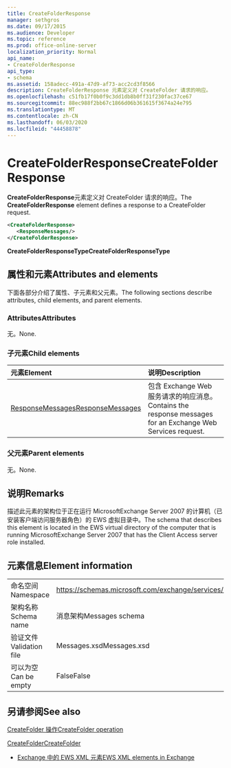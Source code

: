 ```yaml
---
title: CreateFolderResponse
manager: sethgros
ms.date: 09/17/2015
ms.audience: Developer
ms.topic: reference
ms.prod: office-online-server
localization_priority: Normal
api_name:
- CreateFolderResponse
api_type:
- schema
ms.assetid: 158adecc-491a-47d9-af73-acc2cd3f8566
description: CreateFolderResponse 元素定义对 CreateFolder 请求的响应。
ms.openlocfilehash: c51fb17f0b0f9c3dd1db8b0ff31f230fac37ce67
ms.sourcegitcommit: 88ec988f2bb67c1866d06b361615f3674a24e795
ms.translationtype: MT
ms.contentlocale: zh-CN
ms.lasthandoff: 06/03/2020
ms.locfileid: "44458878"
---
```

# <a name="createfolderresponse"></a><span data-ttu-id="f3eba-103">CreateFolderResponse</span><span class="sxs-lookup"><span data-stu-id="f3eba-103">CreateFolderResponse</span></span>

<span data-ttu-id="f3eba-104">**CreateFolderResponse**元素定义对 CreateFolder 请求的响应。</span><span class="sxs-lookup"><span data-stu-id="f3eba-104">The **CreateFolderResponse** element defines a response to a CreateFolder request.</span></span> 
  
```xml
<CreateFolderResponse>
   <ResponseMessages/>
</CreateFolderResponse>
```

 <span data-ttu-id="f3eba-105">**CreateFolderResponseType**</span><span class="sxs-lookup"><span data-stu-id="f3eba-105">**CreateFolderResponseType**</span></span>
## <a name="attributes-and-elements"></a><span data-ttu-id="f3eba-106">属性和元素</span><span class="sxs-lookup"><span data-stu-id="f3eba-106">Attributes and elements</span></span>

<span data-ttu-id="f3eba-107">下面各部分介绍了属性、子元素和父元素。</span><span class="sxs-lookup"><span data-stu-id="f3eba-107">The following sections describe attributes, child elements, and parent elements.</span></span>
  
### <a name="attributes"></a><span data-ttu-id="f3eba-108">Attributes</span><span class="sxs-lookup"><span data-stu-id="f3eba-108">Attributes</span></span>

<span data-ttu-id="f3eba-109">无。</span><span class="sxs-lookup"><span data-stu-id="f3eba-109">None.</span></span>
  
### <a name="child-elements"></a><span data-ttu-id="f3eba-110">子元素</span><span class="sxs-lookup"><span data-stu-id="f3eba-110">Child elements</span></span>

|<span data-ttu-id="f3eba-111">**元素**</span><span class="sxs-lookup"><span data-stu-id="f3eba-111">**Element**</span></span>|<span data-ttu-id="f3eba-112">**说明**</span><span class="sxs-lookup"><span data-stu-id="f3eba-112">**Description**</span></span>|
|:-----|:-----|
|[<span data-ttu-id="f3eba-113">ResponseMessages</span><span class="sxs-lookup"><span data-stu-id="f3eba-113">ResponseMessages</span></span>](responsemessages.md) <br/> |<span data-ttu-id="f3eba-114">包含 Exchange Web 服务请求的响应消息。</span><span class="sxs-lookup"><span data-stu-id="f3eba-114">Contains the response messages for an Exchange Web Services request.</span></span>  <br/> |
   
### <a name="parent-elements"></a><span data-ttu-id="f3eba-115">父元素</span><span class="sxs-lookup"><span data-stu-id="f3eba-115">Parent elements</span></span>

<span data-ttu-id="f3eba-116">无。</span><span class="sxs-lookup"><span data-stu-id="f3eba-116">None.</span></span>
  
## <a name="remarks"></a><span data-ttu-id="f3eba-117">说明</span><span class="sxs-lookup"><span data-stu-id="f3eba-117">Remarks</span></span>

<span data-ttu-id="f3eba-118">描述此元素的架构位于正在运行 MicrosoftExchange Server 2007 的计算机（已安装客户端访问服务器角色）的 EWS 虚拟目录中。</span><span class="sxs-lookup"><span data-stu-id="f3eba-118">The schema that describes this element is located in the EWS virtual directory of the computer that is running MicrosoftExchange Server 2007 that has the Client Access server role installed.</span></span>
  
## <a name="element-information"></a><span data-ttu-id="f3eba-119">元素信息</span><span class="sxs-lookup"><span data-stu-id="f3eba-119">Element information</span></span>

|||
|:-----|:-----|
|<span data-ttu-id="f3eba-120">命名空间</span><span class="sxs-lookup"><span data-stu-id="f3eba-120">Namespace</span></span>  <br/> |https://schemas.microsoft.com/exchange/services/2006/messages  <br/> |
|<span data-ttu-id="f3eba-121">架构名称</span><span class="sxs-lookup"><span data-stu-id="f3eba-121">Schema name</span></span>  <br/> |<span data-ttu-id="f3eba-122">消息架构</span><span class="sxs-lookup"><span data-stu-id="f3eba-122">Messages schema</span></span>  <br/> |
|<span data-ttu-id="f3eba-123">验证文件</span><span class="sxs-lookup"><span data-stu-id="f3eba-123">Validation file</span></span>  <br/> |<span data-ttu-id="f3eba-124">Messages.xsd</span><span class="sxs-lookup"><span data-stu-id="f3eba-124">Messages.xsd</span></span>  <br/> |
|<span data-ttu-id="f3eba-125">可以为空</span><span class="sxs-lookup"><span data-stu-id="f3eba-125">Can be empty</span></span>  <br/> |<span data-ttu-id="f3eba-126">False</span><span class="sxs-lookup"><span data-stu-id="f3eba-126">False</span></span>  <br/> |
   
## <a name="see-also"></a><span data-ttu-id="f3eba-127">另请参阅</span><span class="sxs-lookup"><span data-stu-id="f3eba-127">See also</span></span>



[<span data-ttu-id="f3eba-128">CreateFolder 操作</span><span class="sxs-lookup"><span data-stu-id="f3eba-128">CreateFolder operation</span></span>](createfolder-operation.md)
  
[<span data-ttu-id="f3eba-129">CreateFolder</span><span class="sxs-lookup"><span data-stu-id="f3eba-129">CreateFolder</span></span>](createfolder.md)


- [<span data-ttu-id="f3eba-130">Exchange 中的 EWS XML 元素</span><span class="sxs-lookup"><span data-stu-id="f3eba-130">EWS XML elements in Exchange</span></span>](ews-xml-elements-in-exchange.md)

